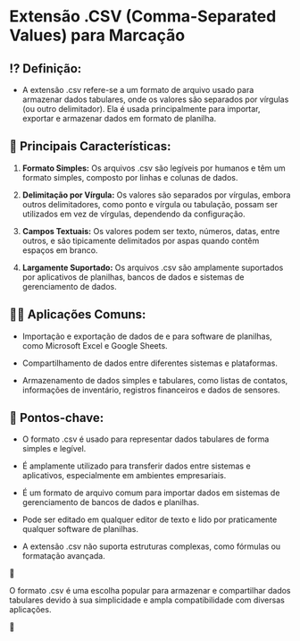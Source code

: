 # Extensão .CSV (Comma-Separated Values) para Marcação

## ⁉ **Definição:**

- A extensão .csv refere-se a um formato de arquivo usado para armazenar dados tabulares, onde os valores são separados por vírgulas (ou outro delimitador). Ela é usada principalmente para importar, exportar e armazenar dados em formato de planilha.

## 🧩 **Principais Características:**

1. **Formato Simples:** Os arquivos .csv são legíveis por humanos e têm um formato simples, composto por linhas e colunas de dados.

2. **Delimitação por Vírgula:** Os valores são separados por vírgulas, embora outros delimitadores, como ponto e vírgula ou tabulação, possam ser utilizados em vez de vírgulas, dependendo da configuração.

3. **Campos Textuais:** Os valores podem ser texto, números, datas, entre outros, e são tipicamente delimitados por aspas quando contêm espaços em branco.

4. **Largamente Suportado:** Os arquivos .csv são amplamente suportados por aplicativos de planilhas, bancos de dados e sistemas de gerenciamento de dados.

## 👩‍🏫 **Aplicações Comuns:**

- Importação e exportação de dados de e para software de planilhas, como Microsoft Excel e Google Sheets.

- Compartilhamento de dados entre diferentes sistemas e plataformas.

- Armazenamento de dados simples e tabulares, como listas de contatos, informações de inventário, registros financeiros e dados de sensores.

## 🔑 **Pontos-chave:**

- O formato .csv é usado para representar dados tabulares de forma simples e legível.

- É amplamente utilizado para transferir dados entre sistemas e aplicativos, especialmente em ambientes empresariais.

- É um formato de arquivo comum para importar dados em sistemas de gerenciamento de bancos de dados e planilhas.

- Pode ser editado em qualquer editor de texto e lido por praticamente qualquer software de planilhas.

- A extensão .csv não suporta estruturas complexas, como fórmulas ou formatação avançada.

📌

O formato .csv é uma escolha popular para armazenar e compartilhar dados tabulares devido à sua simplicidade e ampla compatibilidade com diversas aplicações.

📌
